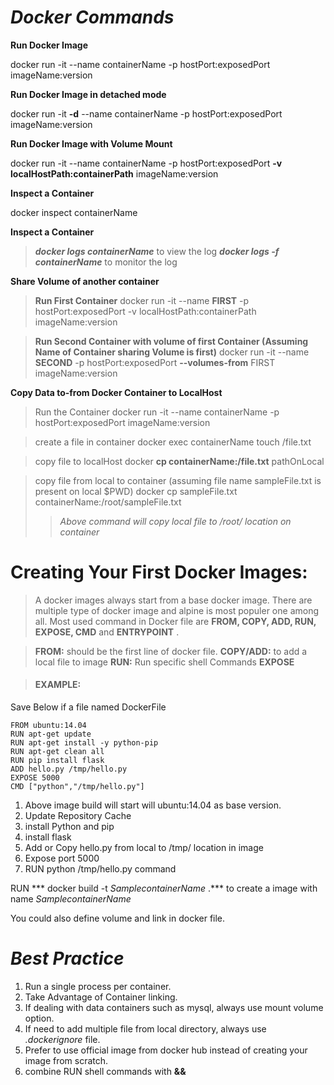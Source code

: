 # ***Docker Commands***

**Run Docker Image**

docker run -it --name containerName -p hostPort:exposedPort imageName:version

**Run Docker Image in detached mode**

docker run -it **-d** --name containerName -p hostPort:exposedPort imageName:version

**Run Docker Image with Volume Mount**

docker run -it --name containerName -p hostPort:exposedPort **-v localHostPath:containerPath** imageName:version

**Inspect a Container**

docker inspect containerName

**Inspect a Container**

  >***docker logs containerName*** to view the log
  ***docker logs -f containerName*** to monitor the log

**Share Volume of another container**

 > **Run First Container**
 docker run -it --name **FIRST** -p hostPort:exposedPort -v localHostPath:containerPath imageName:version

 > **Run Second Container with volume of first Container (Assuming Name of Container sharing Volume is first)**
 docker run -it --name **SECOND** -p hostPort:exposedPort **--volumes-from** FIRST imageName:version

**Copy Data to-from Docker Container to LocalHost**

>Run the Container
docker run -it --name containerName -p hostPort:exposedPort imageName:version

> create a file in container
docker exec containerName touch /file.txt

> copy file to localHost
docker **cp containerName:/file.txt** pathOnLocal

> copy file from local to container (assuming file name sampleFile.txt is present on local $PWD)
docker cp sampleFile.txt containerName:/root/sampleFile.txt
>>*Above command will copy local file to /root/ location on container*


# **Creating Your First Docker Images:**

 >A docker images always start from a base docker image. There are multiple type of docker image and alpine is most populer one among all.
  Most used command in Docker file are **FROM, COPY, ADD, RUN, EXPOSE, CMD** and  **ENTRYPOINT** .

  > **FROM:** should be the first line of docker file.
  **COPY/ADD:** to add a local file to image
  **RUN:** Run specific shell Commands
  **EXPOSE**



> #### **EXAMPLE:**
 Save Below if a file named DockerFile

    FROM ubuntu:14.04
    RUN apt-get update
    RUN apt-get install -y python-pip
    RUN apt-get clean all
    RUN pip install flask
    ADD hello.py /tmp/hello.py
    EXPOSE 5000
    CMD ["python","/tmp/hello.py"]

  1. Above image build will start will ubuntu:14.04 as base version.
  2. Update Repository Cache
  3. install Python and pip
  4. install flask
  5. Add or Copy hello.py from local to /tmp/ location in image
  6. Expose port 5000
  7. RUN python /tmp/hello.py command

  RUN *** docker build -t *SamplecontainerName* .*** to create a image with name *SamplecontainerName*

  You could also define volume and link in docker file.


  # ***Best Practice***

  1. Run a single process per container.
  2. Take Advantage of Container linking.
  3. If dealing with data containers such as mysql, always use mount volume option.
  4. If need to add multiple file from local directory, always use *.dockerignore* file.
  5. Prefer to use official image from docker hub instead of creating your image from scratch.
  6. combine RUN shell commands with **&&**
